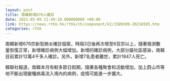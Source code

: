 ```yaml
---
layout: post
title: 南韓新增676人確診
date: 2021-05-05 11:49:10.000000000 +08:00
link: https://news.rthk.hk/rthk/ch/component/k2/1589309-20210505.htm
categories: rthk
---
```


南韓新增676宗新型肺炎確診個案，時隔3日後再次增至6百宗以上，隨著檢測數量恢復正常，新增確診病例大幅增加。新增的確診病例，大部分屬社區感染，南韓目前累計12萬4千多人確診。另外，新增7名患者離世，累計1847人死亡。

韓聯社報道，南韓本月有較多節日假期，隨著各種聚會和活動增加，加上蔚山市等地不斷出現變種病毒流入境內的病例，疫情可能進一步擴大。
